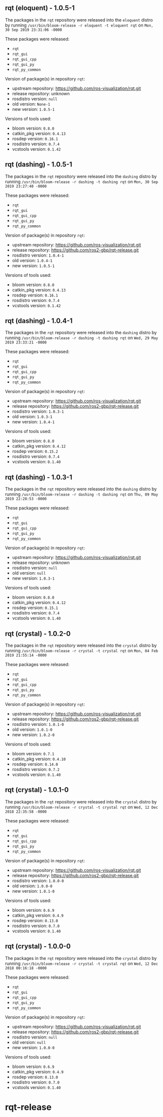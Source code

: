 ## rqt (eloquent) - 1.0.5-1

The packages in the `rqt` repository were released into the `eloquent` distro by running `/usr/bin/bloom-release -r eloquent -t eloquent rqt` on `Mon, 30 Sep 2019 23:31:06 -0000`

These packages were released:
- `rqt`
- `rqt_gui`
- `rqt_gui_cpp`
- `rqt_gui_py`
- `rqt_py_common`

Version of package(s) in repository `rqt`:

- upstream repository: https://github.com/ros-visualization/rqt.git
- release repository: unknown
- rosdistro version: `null`
- old version: `None-1`
- new version: `1.0.5-1`

Versions of tools used:

- bloom version: `0.8.0`
- catkin_pkg version: `0.4.13`
- rosdep version: `0.16.1`
- rosdistro version: `0.7.4`
- vcstools version: `0.1.42`


## rqt (dashing) - 1.0.5-1

The packages in the `rqt` repository were released into the `dashing` distro by running `/usr/bin/bloom-release -r dashing -t dashing rqt` on `Mon, 30 Sep 2019 23:27:40 -0000`

These packages were released:
- `rqt`
- `rqt_gui`
- `rqt_gui_cpp`
- `rqt_gui_py`
- `rqt_py_common`

Version of package(s) in repository `rqt`:

- upstream repository: https://github.com/ros-visualization/rqt.git
- release repository: https://github.com/ros2-gbp/rqt-release.git
- rosdistro version: `1.0.4-1`
- old version: `1.0.4-1`
- new version: `1.0.5-1`

Versions of tools used:

- bloom version: `0.8.0`
- catkin_pkg version: `0.4.13`
- rosdep version: `0.16.1`
- rosdistro version: `0.7.4`
- vcstools version: `0.1.42`


## rqt (dashing) - 1.0.4-1

The packages in the `rqt` repository were released into the `dashing` distro by running `/usr/bin/bloom-release -r dashing -t dashing rqt` on `Wed, 29 May 2019 23:33:21 -0000`

These packages were released:
- `rqt`
- `rqt_gui`
- `rqt_gui_cpp`
- `rqt_gui_py`
- `rqt_py_common`

Version of package(s) in repository `rqt`:

- upstream repository: https://github.com/ros-visualization/rqt.git
- release repository: https://github.com/ros2-gbp/rqt-release.git
- rosdistro version: `1.0.3-1`
- old version: `1.0.3-1`
- new version: `1.0.4-1`

Versions of tools used:

- bloom version: `0.8.0`
- catkin_pkg version: `0.4.12`
- rosdep version: `0.15.2`
- rosdistro version: `0.7.4`
- vcstools version: `0.1.40`


## rqt (dashing) - 1.0.3-1

The packages in the `rqt` repository were released into the `dashing` distro by running `/usr/bin/bloom-release -r dashing -t dashing rqt` on `Thu, 09 May 2019 22:28:53 -0000`

These packages were released:
- `rqt`
- `rqt_gui`
- `rqt_gui_cpp`
- `rqt_gui_py`
- `rqt_py_common`

Version of package(s) in repository `rqt`:

- upstream repository: https://github.com/ros-visualization/rqt.git
- release repository: unknown
- rosdistro version: `null`
- old version: `null`
- new version: `1.0.3-1`

Versions of tools used:

- bloom version: `0.8.0`
- catkin_pkg version: `0.4.12`
- rosdep version: `0.15.1`
- rosdistro version: `0.7.4`
- vcstools version: `0.1.40`


## rqt (crystal) - 1.0.2-0

The packages in the `rqt` repository were released into the `crystal` distro by running `/usr/bin/bloom-release -r crystal -t crystal rqt` on `Mon, 04 Feb 2019 21:55:14 -0000`

These packages were released:
- `rqt`
- `rqt_gui`
- `rqt_gui_cpp`
- `rqt_gui_py`
- `rqt_py_common`

Version of package(s) in repository `rqt`:

- upstream repository: https://github.com/ros-visualization/rqt.git
- release repository: https://github.com/ros2-gbp/rqt-release.git
- rosdistro version: `1.0.1-0`
- old version: `1.0.1-0`
- new version: `1.0.2-0`

Versions of tools used:

- bloom version: `0.7.1`
- catkin_pkg version: `0.4.10`
- rosdep version: `0.14.0`
- rosdistro version: `0.7.2`
- vcstools version: `0.1.40`


## rqt (crystal) - 1.0.1-0

The packages in the `rqt` repository were released into the `crystal` distro by running `/usr/bin/bloom-release -r crystal -t crystal rqt` on `Wed, 12 Dec 2018 22:35:58 -0000`

These packages were released:
- `rqt`
- `rqt_gui`
- `rqt_gui_cpp`
- `rqt_gui_py`
- `rqt_py_common`

Version of package(s) in repository `rqt`:

- upstream repository: https://github.com/ros-visualization/rqt.git
- release repository: https://github.com/ros2-gbp/rqt-release.git
- rosdistro version: `1.0.0-0`
- old version: `1.0.0-0`
- new version: `1.0.1-0`

Versions of tools used:

- bloom version: `0.6.9`
- catkin_pkg version: `0.4.9`
- rosdep version: `0.13.0`
- rosdistro version: `0.7.0`
- vcstools version: `0.1.40`


## rqt (crystal) - 1.0.0-0

The packages in the `rqt` repository were released into the `crystal` distro by running `/usr/bin/bloom-release -r crystal -t crystal rqt` on `Wed, 12 Dec 2018 00:16:18 -0000`

These packages were released:
- `rqt`
- `rqt_gui`
- `rqt_gui_cpp`
- `rqt_gui_py`
- `rqt_py_common`

Version of package(s) in repository `rqt`:

- upstream repository: https://github.com/ros-visualization/rqt.git
- release repository: https://github.com/ros2-gbp/rqt-release.git
- rosdistro version: `null`
- old version: `null`
- new version: `1.0.0-0`

Versions of tools used:

- bloom version: `0.6.9`
- catkin_pkg version: `0.4.9`
- rosdep version: `0.13.0`
- rosdistro version: `0.7.0`
- vcstools version: `0.1.40`


# rqt-release